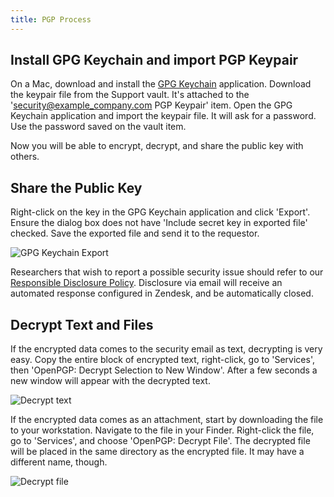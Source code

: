```yaml
---
title: PGP Process
---
```


## Install GPG Keychain and import PGP Keypair

On a Mac, download and install the [GPG Keychain](https://gpgtools.org) application. Download the keypair file from the Support vault. It's attached to the 'security@example_company.com PGP Keypair' item. Open the GPG Keychain application and import the keypair file. It will ask for a password. Use the password saved on the vault item.

Now you will be able to encrypt, decrypt, and share the public key with others.

## Share the Public Key

Right-click on the key in the GPG Keychain application and click 'Export'. Ensure the dialog box does not have 'Include secret key in exported file' checked. Save the exported file and send it to the requestor.

![GPG Keychain Export](https://about.example_company.com/images/support/pgp/gpg_keychain_export.png)

Researchers that wish to report a possible security issue should refer to our [Responsible Disclosure Policy](https://about.example_company.com/security/disclosure/). Disclosure via email will receive an automated response configured in Zendesk, and be automatically closed.

## Decrypt Text and Files

If the encrypted data comes to the security email as text, decrypting is very easy. Copy the entire block of encrypted text, right-click, go to 'Services', then 'OpenPGP: Decrypt Selection to New Window'. After a few seconds a new window will appear with the decrypted text.

![Decrypt text](https://about.example_company.com/images/support/pgp/decrypt_text.png)

If the encrypted data comes as an attachment, start by downloading the file to your workstation. Navigate to the file in your Finder. Right-click the file, go to 'Services', and choose 'OpenPGP: Decrypt File'. The decrypted file will be placed in the same directory as the encrypted file. It may have a different name, though.

![Decrypt file](https://about.example_company.com/images/support/pgp/decrypt_file.png)

